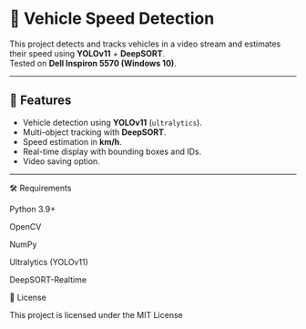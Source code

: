 # 🚗 Vehicle Speed Detection

This project detects and tracks vehicles in a video stream and estimates their speed using **YOLOv11** + **DeepSORT**.  
Tested on **Dell Inspiron 5570 (Windows 10)**.

---

## 📌 Features
- Vehicle detection using **YOLOv11** (`ultralytics`).
- Multi-object tracking with **DeepSORT**.
- Speed estimation in **km/h**.
- Real-time display with bounding boxes and IDs.
- Video saving option.

---

🛠 Requirements

Python 3.9+

OpenCV

NumPy

Ultralytics (YOLOv11)

DeepSORT-Realtime

📄 License

This project is licensed under the MIT License


